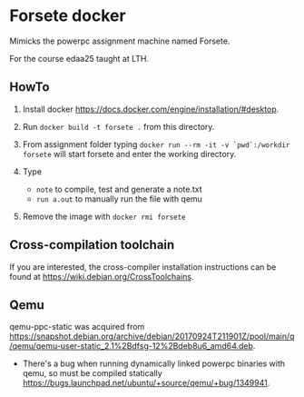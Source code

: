 # Forsete docker
Mimicks the powerpc assignment machine named Forsete.

For the course edaa25 taught at LTH.

## HowTo
1. Install docker https://docs.docker.com/engine/installation/#desktop.

2. Run `docker build -t forsete .` from this directory.

3. From assignment folder typing ```docker run --rm -it -v `pwd`:/workdir forsete``` will start forsete and enter the working directory.

4. Type
    - `note` to compile, test and generate a note.txt
    - `run a.out` to manually run the file with qemu

5. Remove the image with `docker rmi forsete`

## Cross-compilation toolchain
If you are interested, the cross-compiler installation instructions can be found at https://wiki.debian.org/CrossToolchains.

## Qemu
qemu-ppc-static was acquired from https://snapshot.debian.org/archive/debian/20170924T211901Z/pool/main/q/qemu/qemu-user-static_2.1%2Bdfsg-12%2Bdeb8u6_amd64.deb.
- There's a bug when running dynamically linked powerpc binaries with qemu, so must be compiled statically https://bugs.launchpad.net/ubuntu/+source/qemu/+bug/1349941.
